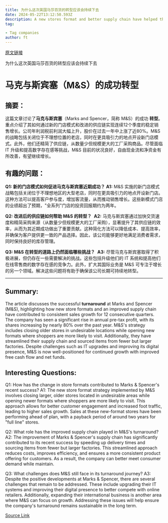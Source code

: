 ```yaml
---
title: 为什么这次英国马莎百货的转型应该会持续下去
date: 2024-05-22T13:12:50.593Z
description: A new stores format and better supply chain have helped the retailer achieve consistent sales growth
tag: 

- Tag companies
author: ft
---
```


[原文链接](https://ft.com/content/83c90c70-71e5-4411-a8d8-8f52d701a759)

为什么这次英国马莎百货的转型应该会持续下去

# 马克与斯宾塞（M&amp;S）的成功转型

## 摘要：
这篇文章讨论了**马克与斯宾塞**（Marks and Spencer，简称 M&S）的成功 **转型**。重点介绍了其如何通过新的门店模式和改进的供应链实现连续12个季度的稳定销售增长。公司年利润税前利润大幅上升，股价在过去一年中上涨了近80%。M&S 的战略包括关闭位于不理想位置的老店，同时在更具吸引力的地点开设新门店模式。此外，他们还精简了供应链，从数量少但规模更大的工厂采购商品。尽管面临 IT 升级和提高数字存在感等挑战，M&S 目前的状况良好，自由现金流和净资金有所改善，有望继续增长。

## 有趣的问题：
**Q1: 新的门店模式如何促进马克与斯宾塞近期成功？**
**A1:** M&S 实施的新门店模式战略包括关闭位于不理想地区的大型老店，同时在更具吸引力的地点开设新门店。这种方法可以提高客户参与度，增加客流量，从而推动销售增长。这些新模式门店的业绩超出了预期，"全系列"门店的投资回报期约为两年。

**Q2: 改进后的供应链如何帮助 M&S 的转型？** 
**A2:** 马克与斯宾塞通过加快交货速度和精简采购来源（从数量少但规模更大的工厂采购），显著提升了其供应链的效率，从而为其近期成功做出了重要贡献。这种简化方法可以降低成本、提高效率，并确保为客户提供更一致的产品选择。因此，该公司能够更好地满足消费者需求，同时保持良好的库存管理。

**Q3: M&S 在转型的道路上仍然面临哪些挑战？** 
**A3:** 尽管马克与斯宾塞取得了积极进展，但仍存在一些需要解决的挑战。这些包括升级他们的 IT 系统和提高他们在线零售商的数字存在感的竞争力。此外，扩大其国际业务是 M&S 可专注于增长的另一个领域。解决这些问题将有助于确保该公司长期可持续地转型。

---

## Summary:
The article discusses the successful **turnaround** at Marks and Spencer (M&S), highlighting how new store formats and an improved supply chain have contributed to consistent sales growth for 12 consecutive quarters. The company has seen a significant rise in annual pre-tax profit, with its shares increasing by nearly 
80% over the past year. M&S's strategy includes closing older stores in undesirable locations while opening new formats where shoppers are more likely to visit. Additionally, they have streamlined their supply chain and sourced items from fewer but larger factories. Despite challenges such as IT upgrades and improving its digital presence, M&S is now well-positioned for continued growth with improved free cash flow and net funds.

## Interesting Questions:
Q1: How has the change in store formats contributed to Marks & Spencer's recent success?
A1: The new store format strategy implemented by M&S involves closing larger, older stores located in undesirable areas while opening newer formats where shoppers are more likely to visit. This approach allows for better customer engagement and increased foot traffic, leading to higher sales growth. Sales at these new-format stores have been performing ahead of plan, with a payback period of around two years for "full line" stores.

Q2: What role has the improved supply chain played in M&S's turnaround?
A2: The improvement of Marks & Spencer's supply chain has significantly contributed to its recent success by speeding up delivery times and sourcing items from fewer but larger factories. This streamlined approach reduces costs, improves efficiency, and ensures a more consistent product offering for customers. As a result, the company can better meet consumer demand while maintain.

Q3: What challenges does M&S still face in its turnaround journey?
A3: Despite the positive developments at Marks & Spencer, there are several challenges that remain to be addressed. These include upgrading their IT systems and improving their digital presence to better compete with online retailers. Additionally, expanding their international business is another area where M&S can focus on growth. Addressing these issues will help ensure the company's turnaround remains sustainable in the long term.

[Source Link](https://ft.com/content/83c90c70-71e5-4411-a8d8-8f52d701a759)

